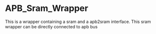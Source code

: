 # APB_Sram_Wrapper
This is a wrapper containing a sram and a apb2sram interface. This sram wrapper can be directly connected to apb bus
